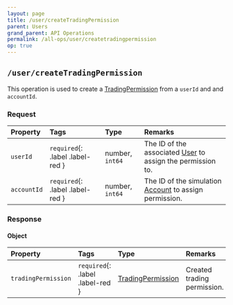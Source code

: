 ```yaml
---
layout: page
title: /user/createTradingPermission
parent: Users
grand_parent: API Operations
permalink: /all-ops/user/createtradingpermission
op: true
---
```


<script>
    window.addEventListener('load', () => {
        const TDV = Symbol.for('tdv-docs');
        const SiteStorage = window[TDV].SiteStorage;

        window[TDV].defineTryit({
            name: 'CreateTradingPermission',
            endpoint: '/user/createTradingPermission',
            method: 'POST',
            params: {
                'userId': 0,
                'accountId': 0
            }
        });

        window[TDV].buildCallouts(
            window[TDV].buildCallouts.defaultAuthWarning,
            window[TDV].buildCallouts.defaultVendorWarning,
        );
    });

</script>

<div id="vendor-warning"></div>

## `/user/createTradingPermission`
This operation is used to create a [TradingPermission]({{site.baseurl}}/entity-system/index/TradingPermission) from a `userId` and and `accountId`.

### Request

| Property | Tags | Type | Remarks
|:---------|:-----|:-----|:-------
| `userId` | `required`{: .label .label-red } | number, `int64` | The ID of the associated [User]({{site.baseurl}}/entity-system/index/User) to assign the permission to.
| `accountId` | `required`{: .label .label-red } | number, `int64` | The ID of the simulation [Account]({{site.baseurl}}/entity-system/index/Account) to assign permission.


### Response

#### Object

| Property | Tags | Type | Remarks
|:---------|:-----|:-----|:-------
| `tradingPermission` | `required`{: .label .label-red } | [TradingPermission]({{site.baseurl}}/entity-system/index/TradingPermission) | Created trading permission.
